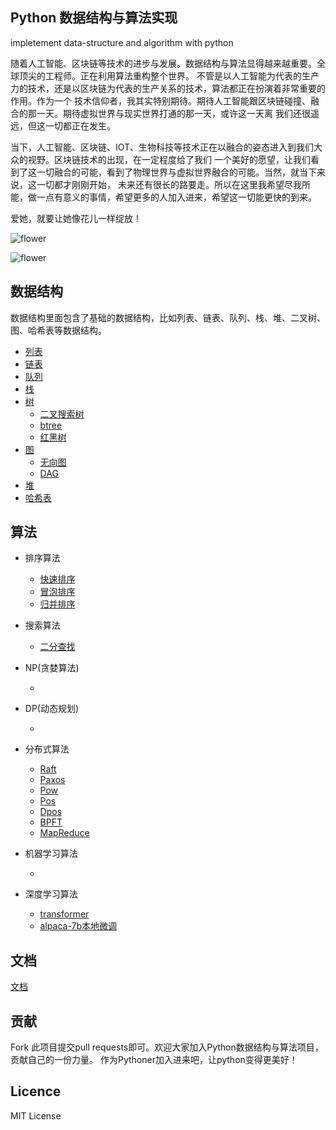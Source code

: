 ## Python 数据结构与算法实现

impletement data-structure and algorithm with python

随着人工智能、区块链等技术的进步与发展。数据结构与算法显得越来越重要。全球顶尖的工程师。正在利用算法重构整个世界。
不管是以人工智能为代表的生产力的技术，还是以区块链为代表的生产关系的技术，算法都正在扮演着非常重要的作用。作为一个
技术信仰者，我其实特别期待。期待人工智能跟区块链碰撞、融合的那一天。期待虚拟世界与现实世界打通的那一天，或许这一天离
我们还很遥远，但这一切都正在发生。

当下，人工智能、区块链、IOT、生物科技等技术正在以融合的姿态进入到我们大众的视野。区块链技术的出现，在一定程度给了我们
一个美好的愿望，让我们看到了这一切融合的可能，看到了物理世界与虚拟世界融合的可能。当然，就当下来说，这一切都才刚刚开始，
未来还有很长的路要走。所以在这里我希望尽我所能，做一点有意义的事情，希望更多的人加入进来，希望这一切能更快的到来。

爱她，就要让她像花儿一样绽放！

![flower](https://github.com/csunny/algorithm/blob/master/images/bg.jpg)

![flower](https://github.com/csunny/algorithm/blob/master/images/light.jpg)

## 数据结构
数据结构里面包含了基础的数据结构，比如列表、链表、队列、栈、堆、二叉树、图、哈希表等数据结构。

- [列表](https://github.com/csunny/algorithm/blob/master/common/reverse_list.py)
- [链表](https://github.com/csunny/algorithm/blob/master/linklist/base.py)
- [队列](https://github.com/csunny/algorithm/blob/master/mqueue/base.py)
- [栈](https://github.com/csunny/algorithm/blob/master/stack/base.py)
- [树](https://github.com/csunny/algorithm/tree/master/tree) 
    - [二叉搜索树](https://github.com/csunny/algorithm/blob/master/tree/binary_search_tree.py)     
    - [btree](https://github.com/csunny/algorithm/blob/master/tree/b_tree.py)
    - [红黑树](https://github.com/csunny/algorithm/blob/master/tree/red_black_tree.py)
- [图](https://github.com/csunny/algorithm/tree/master/graph)
    - [无向图]()
    - [DAG]()
- [堆](https://github.com/csunny/algorithm/tree/master/heap)
- [哈希表](https://github.com/csunny/algorithm/tree/master/hashtable)


## 算法
- 排序算法
    - [快速排序](https://github.com/csunny/algorithm/blob/master/algorithm/quick_sort.py)
    - [冒泡排序](https://github.com/csunny/algorithm/blob/master/algorithm/bubble_sort.py)
    - [归并排序](https://github.com/csunny/algorithm/blob/master/algorithm/merge_sort.py)
- 搜索算法
    - [二分查找](https://github.com/csunny/algorithm/blob/master/algorithm/binary_search.py)
    
    
- NP(贪婪算法)
    - []()
- DP(动态规划)
    - []()
    
- 分布式算法
    - [Raft](https://github.com/csunny/algorithm/tree/master/algorithm/distributed_system/raft.py)
    - [Paxos](https://github.com/csunny/algorithm/tree/master/algorithm/distributed_system/paxos.py)
    - [Pow](https://github.com/csunny/algorithm/tree/master/algorithm/distributed_system/pow.py)
    - [Pos](https://github.com/csunny/algorithm/tree/master/algorithm/distributed_system/pos.py)
    - [Dpos](https://github.com/csunny/algorithm/tree/master/nlp/transformer.py)
    - [BPFT]()
    - [MapReduce]()

- 机器学习算法
    - []()
    
- 深度学习算法
    - [transformer](https://github.com/csunny/algorithm/tree/master/nlp/transformer.py)
    - [alpaca-7b本地微调](https://github.com/csunny/algorithm/tree/master/llmodels/alpaca/finetune.py)

## 文档
[文档](https://github.com/csunny/algorithm/tree/master/docs/readme.md)

## 贡献
Fork 此项目提交pull requests即可。欢迎大家加入Python数据结构与算法项目，贡献自己的一份力量。
作为Pythoner加入进来吧，让python变得更美好！

## Licence
MIT License
